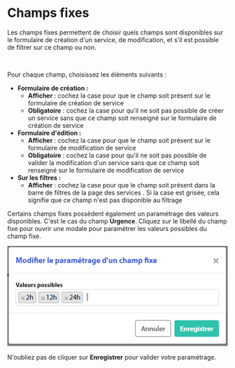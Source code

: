 # Champs fixes

Les champs fixes permettent de choisir quels champs sont disponibles sur le formulaire de création d'un service, de modification, et s'il est possible de filtrer sur ce champ ou non.

<figure><img src="../../../.gitbook/assets/Capture d’écran 2025-08-14 à 15.30.20.png" alt=""><figcaption></figcaption></figure>

Pour chaque champ, choisissez les éléments suivants :&#x20;

* **Formulaire de création :**&#x20;
  * **Afficher** : cochez la case pour que le champ soit présent sur le formulaire de création de service
  * **Obligatoire** : cochez la case pour qu'il ne soit pas possible de créer un service sans que ce champ soit renseigné sur le formulaire de création de service
* **Formulaire d'édition :**&#x20;
  * **Afficher** : cochez la case pour que le champ soit présent sur le formulaire de modification de service
  * **Obligatoire** : cochez la case pour qu'il ne soit pas possible de valider la modification d'un service sans que ce champ soit renseigné sur le formulaire de modification de service
* **Sur les filtres :**&#x20;
  * **Afficher** : cochez la case pour que le champ soit présent dans la barre de filtres de la page des services . Si la case est grisée, cela signifie que ce champ n'est pas disponible au filtrage

Certains champs fixes possèdent également un paramétrage des valeurs disponibles. C'est le cas du champ **Urgence**. Cliquez sur le libellé du champ fixe pour ouvrir une modale pour paramétrer les valeurs possibles du champ fixe.

![Paramétrage des valeurs du champ fixe](<../../../.gitbook/assets/image (83).png>)

N'oubliez pas de cliquer sur **Enregistrer** pour valider votre paramétrage.
